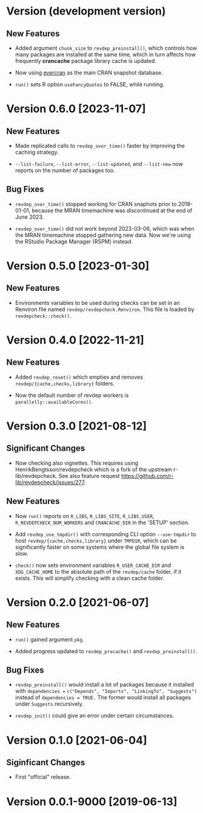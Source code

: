 # Version (development version)

## New Features

 * Added argument `chunk_size` to `revdep_preinstall()`, which
   controls how many packages are installed at the same time, which in
   turn affects how frequently **crancache** package library cache is
   updated.

 * Now using [evercran](https://github.com/r-hub/evercran) as the main
   CRAN snapshot database.

 * `run()` sets R option `useFancyQuotes` to FALSE, while running.
 

# Version 0.6.0 [2023-11-07]

## New Features

 * Made replicated calls to `revdep_over_time()` faster by improving
   the caching strategy.

 * `--list-failure`, `--list-error`, `--list-updated`, and
   `--list-new` now reports on the number of packages too.
 
## Bug Fixes

 * `revdep_over_time()` stopped working for CRAN snaphots prior to
   2018-01-01, because the MRAN timemachine was discontinued at the
   end of June 2023.

 * `revdep_over_time()` did not work beyond 2023-03-06, which was when
   the MRAN timemachine stopped gathering new data.  Now we're using
   the RStudio Package Manager (RSPM) instead.


# Version 0.5.0 [2023-01-30]

## New Features

 * Environments variables to be used during checks can be set in an
   Renviron file named `revdep/revdepcheck.Renviron`.  This file is
   loaded by `revdepcheck::check()`.


# Version 0.4.0 [2022-11-21]

## New Features

 * Added `revdep_reset()` which empties and removes
   `revdep/{cache,checks,library}` folders.

 * Now the default number of revdep workers is
   `parallelly::availableCores()`.


# Version 0.3.0 [2021-08-12]

## Significant Changes

 * Now checking also vignettes. This requires using
   HenrikBengtsson/revdepcheck which is a fork of the upstream
   r-lib/revdepcheck. See also feature request
   <https://github.com/r-lib/revdepcheck/issues/277>.


## New Features

 * Now `run()` reports on `R_LIBS`, `R_LIBS_SITE`, `R_LIBS_USER`,
   `R_REVDEPCHECK_NUM_WORKERS` and `CRANCACHE_DIR` in the 'SETUP'
   section.

 * Add `revdep_use_tmpdir()` with corresponding CLI option
   `--use-tmpdir` to host `revdep/{cache,checks,library}` under
   `TMPDIR`, which can be significantly faster on some systems where
   the global file system is slow.

 * `check()` now sets environment variables `R_USER_CACHE_DIR` and
   `XDG_CACHE_HOME` to the absolute path of the `revdep/cache` folder,
   if it exists.  This will simplify checking with a clean cache
   folder.


# Version 0.2.0 [2021-06-07]

## New Features

 * `run()` gained argument `pkg`.

 * Added progress updated to `revdep_precache()` and
   `revdep_preinstall()`.


## Bug Fixes

 * `revdep_preinstall()` would install a lot of packages because it
   installed with `dependencies =` `c("Depends", "Imports",
   "LinkingTo", "Suggests")` instead of `dependencies = TRUE.`  The
   former would install all packages under `Suggests` recursively.

 * `revdep_init()` could give an error under certain circumstances.


# Version 0.1.0 [2021-06-04]

## Siginficant Changes

 * First "official" release.


# Version 0.0.1-9000 [2019-06-13]

